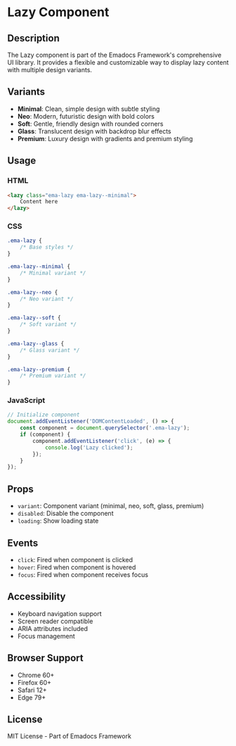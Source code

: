 # Lazy Component

## Description
The Lazy component is part of the Emadocs Framework's comprehensive UI library. It provides a flexible and customizable way to display lazy content with multiple design variants.

## Variants
- **Minimal**: Clean, simple design with subtle styling
- **Neo**: Modern, futuristic design with bold colors
- **Soft**: Gentle, friendly design with rounded corners
- **Glass**: Translucent design with backdrop blur effects
- **Premium**: Luxury design with gradients and premium styling

## Usage

### HTML
```html
<lazy class="ema-lazy ema-lazy--minimal">
    Content here
</lazy>
```

### CSS
```css
.ema-lazy {
    /* Base styles */
}

.ema-lazy--minimal {
    /* Minimal variant */
}

.ema-lazy--neo {
    /* Neo variant */
}

.ema-lazy--soft {
    /* Soft variant */
}

.ema-lazy--glass {
    /* Glass variant */
}

.ema-lazy--premium {
    /* Premium variant */
}
```

### JavaScript
```javascript
// Initialize component
document.addEventListener('DOMContentLoaded', () => {
    const component = document.querySelector('.ema-lazy');
    if (component) {
        component.addEventListener('click', (e) => {
            console.log('Lazy clicked');
        });
    }
});
```

## Props
- `variant`: Component variant (minimal, neo, soft, glass, premium)
- `disabled`: Disable the component
- `loading`: Show loading state

## Events
- `click`: Fired when component is clicked
- `hover`: Fired when component is hovered
- `focus`: Fired when component receives focus

## Accessibility
- Keyboard navigation support
- Screen reader compatible
- ARIA attributes included
- Focus management

## Browser Support
- Chrome 60+
- Firefox 60+
- Safari 12+
- Edge 79+

## License
MIT License - Part of Emadocs Framework
